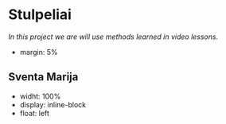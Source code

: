 # Stulpeliai

*In this project we are will use methods learned in video lessons.*

- margin: 5%

## Sventa Marija

- widht: 100%
- display: inline-block
- float: left